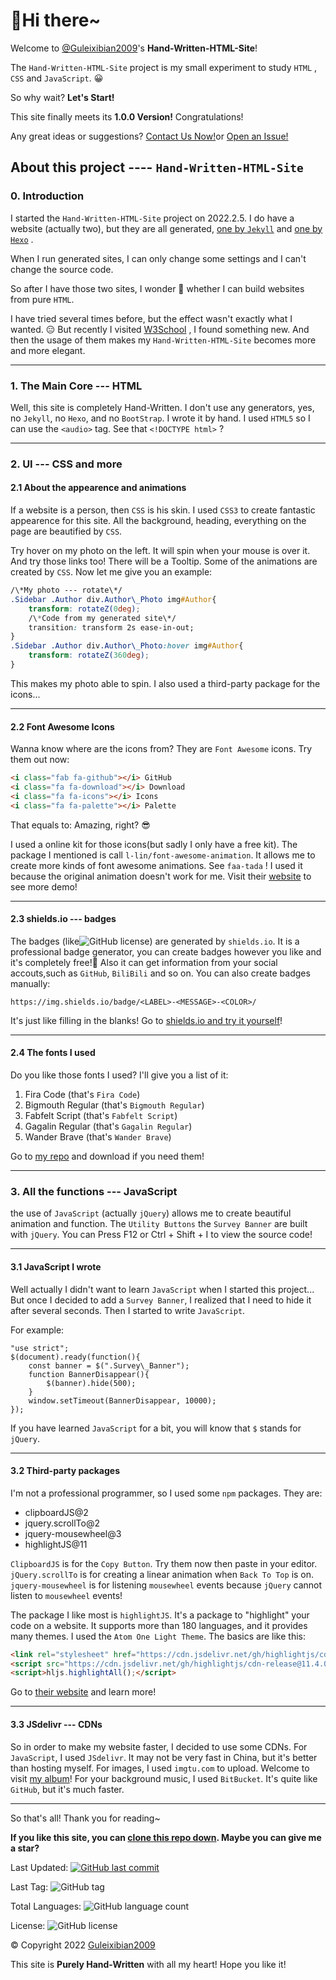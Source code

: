 # 👋Hi there~

Welcome to [@Guleixibian2009](https://github.com/guleixibian2009/)'s **Hand-Written-HTML-Site**!

The `Hand-Written-HTML-Site` project is my small experiment to study `HTML` , `CSS` and `JavaScript`. 😀

So why wait? **Let's Start!**

This site finally meets its **1.0.0 Version!** Congratulations!

Any great ideas or suggestions? [Contact Us Now!](mailto:guleixibian2009@outlook.com)or [Open an Issue!](https://github.com/Guleixibian2009/Hand-Written-HTML-Site/issues)

## About this project ---- `Hand-Written-HTML-Site`

### 0\. Introduction

I started the `Hand-Written-HTML-Site` project on 2022.2.5. I do have a website (actually two), but they are all generated, [one by `Jekyll`](https://guleixibian.github.io/) and [one by `Hexo`](https://guleixibian2009.github.io/) .

When I run generated sites, I can only change some settings and I can't change the source code.

So after I have those two sites, I wonder 🤨 whether I can build websites from pure `HTML`.

I have tried several times before, but the effect wasn't exactly what I wanted. 😑 But recently I visited [W3School](https://www.w3school.com.cn/) , I found something new. And then the usage of them makes my `Hand-Written-HTML-Site` becomes more and more elegant.

* * *

### 1\. The Main Core --- HTML

Well, this site is completely Hand-Written. I don't use any generators, yes, no `Jekyll`, no `Hexo`, and no `BootStrap`. I wrote it by hand. I used `HTML5` so I can use the `<audio>` tag. See that `<!DOCTYPE html>` ?

* * *

### 2\. UI --- CSS and more

#### 2.1 About the appearence and animations

If a website is a person, then `CSS` is his skin. I used `CSS3` to create fantastic appearence for this site. All the background, heading, everything on the page are beautified by `CSS`.

Try hover on my photo on the left. It will spin when your mouse is over it. And try those links too! There will be a Tooltip. Some of the animations are created by `CSS`. Now let me give you an example:

```css
/\*My photo --- rotate\*/ 
.Sidebar .Author div.Author\_Photo img#Author{ 
    transform: rotateZ(0deg); 
    /\*Code from my generated site\*/ 
    transition: transform 2s ease-in-out; 
} 
.Sidebar .Author div.Author\_Photo:hover img#Author{ 
    transform: rotateZ(360deg); 
}
```

This makes my photo able to spin. I also used a third-party package for the icons...

* * *

#### 2.2 Font Awesome Icons

Wanna know where are the icons from? They are `Font Awesome` icons. Try them out now:

```html
<i class="fab fa-github"></i> GitHub 
<i class="fa fa-download"></i> Download 
<i class="fa fa-icons"></i> Icons 
<i class="fa fa-palette"></i> Palette
```

That equals to: Amazing, right? 😎

I used a online kit for those icons(but sadly I only have a free kit). The package I mentioned is call `l-lin/font-awesome-animation`. It allows me to create more kinds of font awesome animations. See `faa-tada` ! I used it because the original animation doesn't work for me. Visit their [website](https://github.com/l-lin/font-awesome-animation/) to see more demo!

* * *

#### 2.3 shields.io --- badges

The badges (like![GitHub license](https://img.shields.io/github/license/Guleixibian2009/Hand-Written-HTML-Site?color=lightgreen&label=Article-License&logo=GitHub&style=flat-square)) are generated by `shields.io`. It is a professional badge generator, you can create badges however you like and it's completely free!🤑 Also it can get information from your social accouts,such as `GitHub`, `BiliBili` and so on. You can also create badges manually:

```
https://img.shields.io/badge/<LABEL>-<MESSAGE>-<COLOR>/
```

It's just like filling in the blanks! Go to [shields.io and try it yourself](https://shields.io/)!

* * *

#### 2.4 The fonts I used

Do you like those fonts I used? I'll give you a list of it:

1. Fira Code (that's `Fira Code`)
2. Bigmouth Regular (that's `Bigmouth Regular`)
3. Fabfelt Script (that's `Fabfelt Script`)
4. Gagalin Regular (that's `Gagalin Regular`)
5. Wander Brave (that's `Wander Brave`)

Go to [my repo](https://github.com/guleixibian2009/hand-written-html-site/) and download if you need them!

* * *

### 3\. All the functions --- JavaScript

the use of `JavaScript` (actually `jQuery`) allows me to create beautiful animation and function. The `Utility Buttons` the `Survey Banner` are built with `jQuery`. You can Press F12 or Ctrl + Shift + I to view the source code!

* * *

#### 3.1 JavaScript I wrote

Well actually I didn't want to learn `JavaScript` when I started this project... But once I decided to add a `Survey Banner`, I realized that I need to hide it after several seconds. Then I started to write `JavaScript`.

For example:

```JS
"use strict"; 
$(document).ready(function(){ 
    const banner = $(".Survey\_Banner"); 
    function BannerDisappear(){ 
        $(banner).hide(500); 
    } 
    window.setTimeout(BannerDisappear, 10000); 
});
```

If you have learned `JavaScript` for a bit, you will know that `$` stands for `jQuery`.

* * *

#### 3.2 Third-party packages

I'm not a professional programmer, so I used some `npm` packages. They are:

* clipboardJS@2
* jquery.scrollTo@2
* jquery-mousewheel@3
* highlightJS@11

`ClipboardJS` is for the `Copy Button`. Try them now then paste in your editor. `jQuery.scrollTo` is for creating a linear animation when `Back To Top` is on. `jquery-mousewheel` is for listening `mousewheel` events because `jQuery` cannot listen to `mousewheel` events!

The package I like most is `highlightJS`. It's a package to "highlight" your code on a website. It supports more than 180 languages, and it provides many themes. I used the `Atom One Light Theme`. The basics are like this:

```HTML
<link rel="stylesheet" href="https://cdn.jsdelivr.net/gh/highlightjs/cdn-release@11.4.0/build/styles/atom-one-light.min.css"> 
<script src="https://cdn.jsdelivr.net/gh/highlightjs/cdn-release@11.4.0/build/highlight.min.js"></script> 
<script>hljs.highlightAll();</script>
```

Go to [their website](https://highlightjs.org/) and learn more!

* * *

#### 3.3 JSdelivr --- CDNs

So in order to make my website faster, I decided to use some CDNs. For `JavaScript`, I used `JSdelivr`. It may not be very fast in China, but it's better than hosting myself. For images, I used `imgtu.com` to upload. Welcome to visit [my album](https://imgtu.com/album/gIFx0)! For your background music, I used `BitBucket`. It's quite like `GitHub`, but it's much faster.

* * *

So that's all! Thank you for reading~

**If you like this site, you can [clone this repo down](https://github.com/guleixibian2009/hand-written-html-site/). Maybe you can give me a star?**

Last Updated: [![GitHub last commit](https://img.shields.io/github/last-commit/Guleixibian2009/Hand-Written-HTML-Site?logo=github&style=flat-square)](https://github.com/guleixibian2009/Hand-Written-HTML-Site)

Last Tag: ![GitHub tag](https://img.shields.io/github/v/tag/guleixibian2009/Hand-Written-HTML-Site?style=flat-square)

Total Languages: ![GitHub language count](https://img.shields.io/github/languages/count/Guleixibian2009/Hand-Written-HTML-Site?style=flat-square)

License: ![GitHub license](https://img.shields.io/github/license/Guleixibian2009/Hand-Written-HTML-Site?color=lightgreen&label=Article-License&logo=GitHub&style=flat-square)

© Copyright 2022 [Guleixibian2009](https://github.com/guleixibian2009/)

This site is **Purely Hand-Written** with all my heart! Hope you like it!

